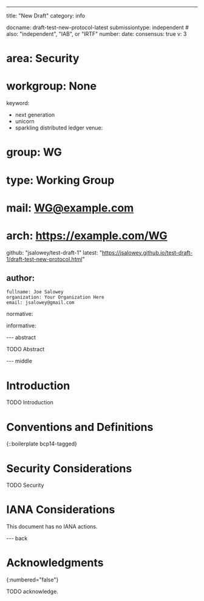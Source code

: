 ---
title: "New Draft"
category: info

docname: draft-test-new-protocol-latest
submissiontype: independent  # also: "independent", "IAB", or "IRTF"
number:
date:
consensus: true
v: 3
# area: Security
# workgroup: None
keyword:
 - next generation
 - unicorn
 - sparkling distributed ledger
venue:
#  group: WG
#  type: Working Group
#  mail: WG@example.com
#  arch: https://example.com/WG
  github: "jsalowey/test-draft-1"
  latest: "https://jsalowey.github.io/test-draft-1/draft-test-new-protocol.html"

author:
 -
    fullname: Joe Salowey
    organization: Your Organization Here
    email: jsalowey@gmail.com

normative:

informative:


--- abstract

TODO Abstract


--- middle

# Introduction

TODO Introduction


# Conventions and Definitions

{::boilerplate bcp14-tagged}


# Security Considerations

TODO Security


# IANA Considerations

This document has no IANA actions.


--- back

# Acknowledgments
{:numbered="false"}

TODO acknowledge.
